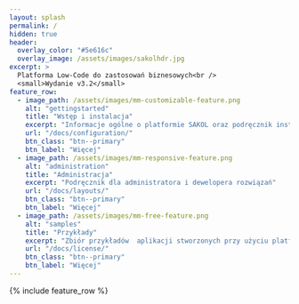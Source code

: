 ```yaml
---
layout: splash
permalink: /
hidden: true
header:
  overlay_color: "#5e616c"
  overlay_image: /assets/images/sakolhdr.jpg
excerpt: >
  Platforma Low-Code do zastosowań biznesowych<br />
  <small>Wydanie v3.2</small>
feature_row:
  - image_path: /assets/images/mm-customizable-feature.png
    alt: "gettingstarted"
    title: "Wstęp i instalacja"
    excerpt: "Informacje ogólne o platformie SAKOL oraz podręcznik instalacji systemu"
    url: "/docs/configuration/"
    btn_class: "btn--primary"
    btn_label: "Więcej"
  - image_path: /assets/images/mm-responsive-feature.png
    alt: "administration"
    title: "Administracja"
    excerpt: "Podręcznik dla administratora i dewelopera rozwiązań"
    url: "/docs/layouts/"
    btn_class: "btn--primary"
    btn_label: "Więcej"
  - image_path: /assets/images/mm-free-feature.png
    alt: "samples"
    title: "Przykłady"
    excerpt: "Zbiór przykładów  aplikacji stworzonych przy użyciu platformy SAKOL"
    url: "/docs/license/"
    btn_class: "btn--primary"
    btn_label: "Więcej"
---
```

{% include feature_row %}
